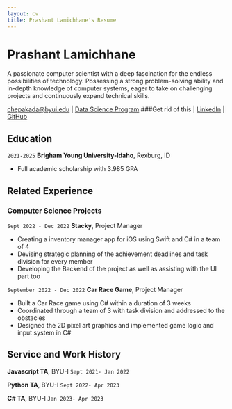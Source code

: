 ```yaml
---
layout: cv
title: Prashant Lamichhane's Resume
---
```

# Prashant Lamichhane
A passionate computer scientist with a deep fascination for the endless possibilities of technology. Possessing a strong problem-solving ability and in-depth knowledge of computer systems, eager to take on challenging projects and continuously expand technical skills.

<div id="webaddress">
<a href="datascience@byui.edu">chepakada@byui.edu</a>
| <a href="https://byuidatascience.github.io/development.html">Data Science Program</a>  ###Get rid of this
| <a href="https://www.linkedin.com/in/prashant-lamichhane/">LinkedIn</a>
| <a href="https://github.com/Chepakada">GitHub</a>
</div>

<!-- https://www.monique.tech/the-art-of-markdown -->

## Education

`2021-2025`
__Brigham Young University-Idaho__, Rexburg, ID

- Full academic scholarship with 3.985 GPA



## Related Experience


### Computer Science Projects

`Sept 2022 - Dec 2022`
__Stacky__, Project Manager

- Creating a inventory manager app for iOS using Swift and C# in a team of 4
- Devising strategic planning of the achievement deadlines and task division for every member
- Developing the Backend of the project as well as assisting with the UI part too

`September 2022 - Dec 2022`
__Car Race Game__, Project Manager

- Built a Car Race game using C# within a duration of 3 weeks
- Coordinated through a team of 3 with task division and addressed to the obstacles
- Designed the 2D pixel art graphics and implemented game logic and input system in C#



## Service and Work History

__Javascript TA__, BYU-I
`Sept 2021- Jan 2022`  


__Python TA__, BYU-I
`Sept 2022- Apr 2023` 

__C# TA__, BYU-I
`Jan 2023- Apr 2023`

<!-- ### Footer

Last updated: March 2023 -->